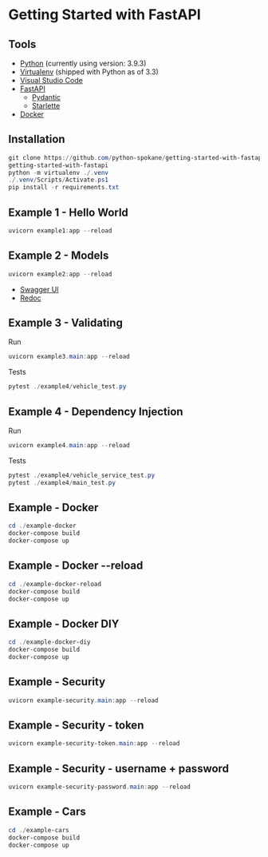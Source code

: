 # Getting Started with FastAPI

## Tools
- [Python](https://www.python.org/) (currently using version: 3.9.3)
- [Virtualenv](https://virtualenv.pypa.io/en/latest/) (shipped with Python as of 3.3)
- [Visual Studio Code](https://code.visualstudio.com/)
- [FastAPI](https://fastapi.tiangolo.com/)
    - [Pydantic](https://pydantic-docs.helpmanual.io/)
    - [Starlette](https://www.starlette.io/)
- [Docker](https://www.docker.com/)

## Installation
```powershell
git clone https://github.com/python-spokane/getting-started-with-fastapi
getting-started-with-fastapi
python -m virtualenv ./.venv
./.venv/Scripts/Activate.ps1
pip install -r requirements.txt
```

## Example 1 - Hello World
```powershell
uvicorn example1:app --reload
```

## Example 2 - Models
```powershell
uvicorn example2:app --reload
```
- [Swagger UI](http://127.0.0.1:8000/docs)
- [Redoc](http://127.0.0.1:8000/redoc)

## Example 3 - Validating
Run
```powershell
uvicorn example3.main:app --reload
```

Tests
```powershell
pytest ./example4/vehicle_test.py
```

## Example 4 - Dependency Injection
Run
```powershell
uvicorn example4.main:app --reload
```

Tests
```powershell
pytest ./example4/vehicle_service_test.py
pytest ./example4/main_test.py
```

## Example - Docker
```powershell
cd ./example-docker
docker-compose build
docker-compose up
```

## Example - Docker --reload
```powershell
cd ./example-docker-reload
docker-compose build
docker-compose up
```

## Example - Docker DIY
```powershell
cd ./example-docker-diy
docker-compose build
docker-compose up
```

## Example - Security
```powershell
uvicorn example-security.main:app --reload
```

## Example - Security - token
```powershell
uvicorn example-security-token.main:app --reload
```

## Example - Security - username + password
```powershell
uvicorn example-security-password.main:app --reload
```

## Example - Cars
```powershell
cd ./example-cars
docker-compose build
docker-compose up
```
